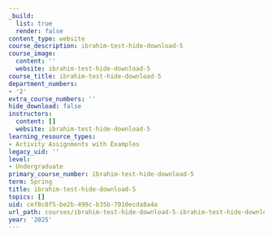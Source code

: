 ```yaml
---
_build:
  list: true
  render: false
content_type: website
course_description: ibrahim-test-hide-download-5
course_image:
  content: ''
  website: ibrahim-test-hide-download-5
course_title: ibrahim-test-hide-download-5
department_numbers:
- '2'
extra_course_numbers: ''
hide_download: false
instructors:
  content: []
  website: ibrahim-test-hide-download-5
learning_resource_types:
- Activity Assignments with Examples
legacy_uid: ''
level:
- Undergraduate
primary_course_number: ibrahim-test-hide-download-5
term: Spring
title: ibrahim-test-hide-download-5
topics: []
uid: cef8c8f5-be2b-499c-b35b-7010ecda8a4a
url_path: courses/ibrahim-test-hide-download-5-ibrahim-test-hide-download-5-spring-2025
year: '2025'
---
```

